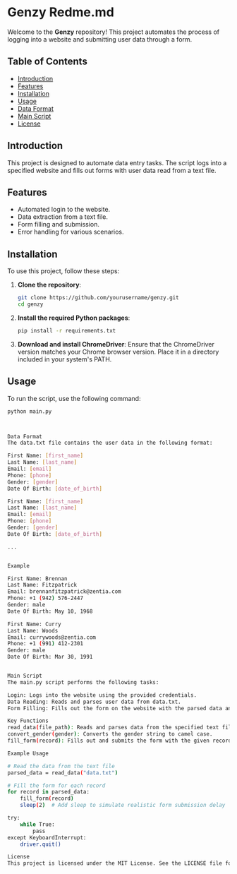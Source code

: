 # Genzy Redme.md

Welcome to the **Genzy** repository! This project automates the process of logging into a website and submitting user data through a form.

## Table of Contents
- [Introduction](#introduction)
- [Features](#features)
- [Installation](#installation)
- [Usage](#usage)
- [Data Format](#data-format)
- [Main Script](#main-script)
- [License](#license)

## Introduction

This project is designed to automate data entry tasks. The script logs into a specified website and fills out forms with user data read from a text file.

## Features

- Automated login to the website.
- Data extraction from a text file.
- Form filling and submission.
- Error handling for various scenarios.

## Installation

To use this project, follow these steps:

1. **Clone the repository**:
    ```sh
    git clone https://github.com/yourusername/genzy.git
    cd genzy
    ```

2. **Install the required Python packages**:
    ```sh
    pip install -r requirements.txt
    ```

3. **Download and install ChromeDriver**: Ensure that the ChromeDriver version matches your Chrome browser version. Place it in a directory included in your system's PATH.

## Usage

To run the script, use the following command:

```sh
python main.py



Data Format
The data.txt file contains the user data in the following format:

First Name: [first_name]
Last Name: [last_name]
Email: [email]
Phone: [phone]
Gender: [gender]
Date Of Birth: [date_of_birth]

First Name: [first_name]
Last Name: [last_name]
Email: [email]
Phone: [phone]
Gender: [gender]
Date Of Birth: [date_of_birth]

...


Example

First Name: Brennan
Last Name: Fitzpatrick
Email: brennanfitzpatrick@zentia.com
Phone: +1 (942) 576-2447
Gender: male
Date Of Birth: May 10, 1968

First Name: Curry
Last Name: Woods
Email: currywoods@zentia.com
Phone: +1 (991) 412-2301
Gender: male
Date Of Birth: Mar 30, 1991


Main Script
The main.py script performs the following tasks:

Login: Logs into the website using the provided credentials.
Data Reading: Reads and parses user data from data.txt.
Form Filling: Fills out the form on the website with the parsed data and submits it.

Key Functions
read_data(file_path): Reads and parses data from the specified text file.
convert_gender(gender): Converts the gender string to camel case.
fill_form(record): Fills out and submits the form with the given record.

Example Usage

# Read the data from the text file
parsed_data = read_data("data.txt")

# Fill the form for each record
for record in parsed_data:
    fill_form(record)
    sleep(2)  # Add sleep to simulate realistic form submission delay

try:
    while True:
        pass
except KeyboardInterrupt:
    driver.quit()

License
This project is licensed under the MIT License. See the LICENSE file for details.
